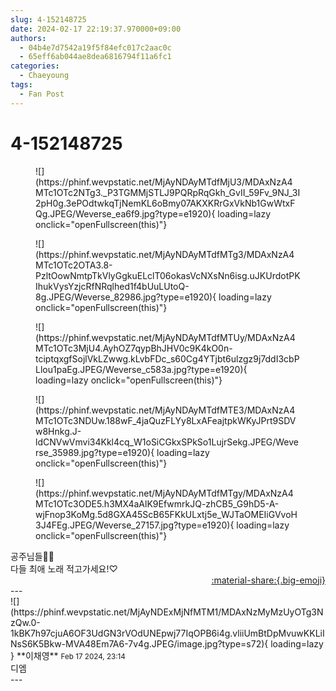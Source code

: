 ```yaml
---
slug: 4-152148725
date: 2024-02-17 22:19:37.970000+09:00
authors:
  - 04b4e7d7542a19f5f84efc017c2aac0c
  - 65eff6ab044ae8dea6816794f11a6fc1
categories:
  - Chaeyoung
tags:
  - Fan Post
---
```


# 4-152148725

<div class="post-container" markdown="1">
<div class="content-container md-sidebar__scrollwrap" markdown="1">


<figure markdown="1">
![](https://phinf.wevpstatic.net/MjAyNDAyMTdfMjU3/MDAxNzA4MTc1OTc2NTg3._P3TGMMjSTLJ9PQRpRqGkh_GvII_59Fv_9NJ_3I2pH0g.3ePOdtwkqTjNemKL6oBmy07AKXKRrGxVkNb1GwWtxFQg.JPEG/Weverse_ea6f9.jpg?type=e1920){ loading=lazy onclick="openFullscreen(this)"}
</figure>

<figure markdown="1">
![](https://phinf.wevpstatic.net/MjAyNDAyMTdfMTg3/MDAxNzA4MTc1OTc2OTA3.8-PzltOowNmtpTkVlyGgkuELclT06okasVcNXsNn6isg.uJKUrdotPKIhukVysYzjcRfNRqlhed1f4bUuLUtoQ-8g.JPEG/Weverse_82986.jpg?type=e1920){ loading=lazy onclick="openFullscreen(this)"}
</figure>

<figure markdown="1">
![](https://phinf.wevpstatic.net/MjAyNDAyMTdfMTUy/MDAxNzA4MTc1OTc3MjU4.AyhOZ7qypBhJHV0c9K4kO0n-tciptqxgfSojlVkLZwwg.kLvbFDc_s60Cg4YTjbt6ulzgz9j7ddI3cbPLlou1paEg.JPEG/Weverse_c583a.jpg?type=e1920){ loading=lazy onclick="openFullscreen(this)"}
</figure>

<figure markdown="1">
![](https://phinf.wevpstatic.net/MjAyNDAyMTdfMTE3/MDAxNzA4MTc1OTc3NDUw.188wF_4jaQuzFLYy8LxAFeajtpkWKyJPrt9SDVw8Hnkg.J-ldCNVwVmvi34Kkl4cq_W1oSiCGkxSPkSo1LujrSekg.JPEG/Weverse_35989.jpg?type=e1920){ loading=lazy onclick="openFullscreen(this)"}
</figure>

<figure markdown="1">
![](https://phinf.wevpstatic.net/MjAyNDAyMTdfMTgy/MDAxNzA4MTc1OTc3ODE5.h3MX4aAlK9EfwmrkJQ-zhCB5_G9hD5-A-wjFnop3KoMg.5d8GXA45ScB65FKkULxtj5e_WJTaOMEIiGVvoH3J4FEg.JPEG/Weverse_27157.jpg?type=e1920){ loading=lazy onclick="openFullscreen(this)"}
</figure>
공주님들👑💖<br>다들 최애 노래 적고가세요!♡

</div>
</div>

<div style="text-align: right;" markdown="1">
<a href="https://weverse.io/fromis9/fanpost/4-152148725" style="text-align: right;">:material-share:{.big-emoji}</a>
</div>
---

<div class="comments-container md-sidebar__scrollwrap" markdown="1">
<div class="comment" markdown="1">
<div class='id-container' markdown="1">
![](https://phinf.wevpstatic.net/MjAyNDExMjNfMTM1/MDAxNzMyMzUyOTg3NzQw.0-1kBK7h97cjuA6OF3UdGN3rVOdUNEpwj77IqOPB6i4g.vliiUmBtDpMvuwKKLiINsS6K5Bkw-MVA48Em7A6-7v4g.JPEG/image.jpg?type=s72){ loading=lazy }
**<span class="artist">이채영</span>** <small>Feb 17 2024, 23:14</small><br>
</div>
<div class='comment-body' markdown="1">
디엠
</div>
</div>
</div>
---
